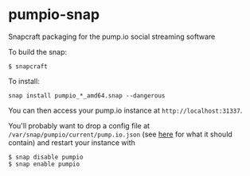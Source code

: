 # pumpio-snap
Snapcraft packaging for the pump.io social streaming software

To build the snap:
```
$ snapcraft
```

To install:
```
snap install pumpio_*_amd64.snap --dangerous
```

You can then access your pump.io instance at `http://localhost:31337`.

You'll probably want to drop a config file at `/var/snap/pumpio/current/pump.io.json` (see [here](https://github.com/pump-io/pump.io#configuration) for what it should contain) and restart your instance with
```
$ snap disable pumpio
$ snap enable pumpio
```
